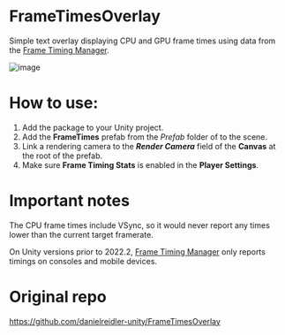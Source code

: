 # FrameTimesOverlay

Simple text overlay displaying CPU and GPU frame times using data from the [Frame Timing Manager](https://docs.unity3d.com/2020.3/Documentation/ScriptReference/FrameTimingManager.html).

![image](https://user-images.githubusercontent.com/71269862/226328470-93cc6807-8b61-42e6-a612-a0a02d667360.png)

# How to use:

1. Add the package to your Unity project.
2. Add the **FrameTimes** prefab from the *Prefab* folder of to the scene.
3. Link a rendering camera to the ***Render Camera*** field of the **Canvas** at the root of the prefab.
4. Make sure **Frame Timing Stats** is enabled in the **Player Settings**.

# Important notes

The CPU frame times include VSync, so it would never report any times lower than the current target framerate.

On Unity versions prior to 2022.2, [Frame Timing Manager](https://docs.unity3d.com/2020.3/Documentation/ScriptReference/FrameTimingManager.html) only reports timings on consoles and mobile devices.

# Original repo

https://github.com/danielreidler-unity/FrameTimesOverlay
